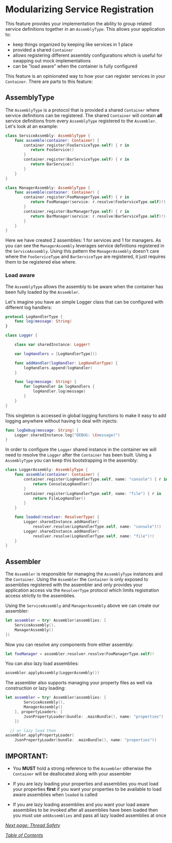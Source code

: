 # Modularizing Service Registration
This feature provides your implementation the ability to group related service definitions together
in an `AssemblyType`. This allows your application to:

   - keep things organized by keeping like services in 1 place
   - provided a shared `Container`
   - allows registering different assembly configurations which is useful for swapping out mock implementations
   - can be "load aware" when the container is fully configured

This feature is an opinionated way to how your can register services in your `Container`. There are
parts to this feature:

## AssemblyType
The `AssemblyType` is a protocol that is provided a shared `Container` where service definitions
can be registered. The shared `Container` will contain **all** service definitions from every
`AssemblyType` registered to the `Assembler`. Let's look at an example:

```swift
class ServiceAssembly: AssemblyType {
    func assemble(container: Container) {
        container.register(FooServiceType.self) { r in
           return FooService()
        }
        container.register(BarServiceType.self) { r in
           return BarService()
        }
    }
}

class ManagerAssembly: AssemblyType {
    func assemble(container: Container) {
        container.register(FooManagerType.self) { r in
           return FooManager(service: r.resolve(FooServiceType.self)!)
        }
        container.register(BarManagerType.self) { r in
           return BarManager(service: r.resolve(BarServiceType.self)!)
        }
    }
}
```

Here we have created 2 assemblies: 1 for services and 1 for managers. As you can see the `ManagerAssembly`
leverages service definitions registered in the `ServiceAssembly`. Using this pattern the `ManagerAssembly`
doesn't care where the `FooServiceType` and `BarServiceType` are registered, it just requires them to
be registered else where.

### Load aware
The `AssemblyType` allows the assembly to be aware when the container has been fully loaded
by the `Assembler`.

Let's imagine you have an simple Logger class that can be configured with different log handlers:

```swift
protocol LogHandlerType {
    func log(message: String)
}

class Logger {

    class var sharedInstance: Logger!

    var logHandlers = [LogHandlerType]()

    func addHandler(logHandler: LogHandlerType) {
        logHandlers.append(logHandler)
    }

    func log(message: String) {
        for logHandler in logHandlers {
            logHandler.log(message)
        }
    }
}
```

This singleton is accessed in global logging functions to make it easy to add logging anywhere
without having to deal with injects:

```swift
func logDebug(message: String) {
    Logger.sharedInstance.log("DEBUG: \(message)")
}
```

In order to configure the `Logger` shared instance in the container we will need to resolve the
`Logger` after the `Container` has been built. Using a `AssemblyType` you can keep this
bootstrapping in the assembly:

```swift
class LoggerAssembly: AssemblyType {
    func assemble(container: Container) {
        container.register(LogHandlerType.self, name: "console") { r in
            return ConsoleLogHandler()
        }
        container.register(LogHandlerType.self, name: "file") { r in
            return FileLogHandler()
        }
    }

    func loaded(resolver: ResolverType) {
        Logger.sharedInstance.addHandler(
            resolver.resolve(LogHandlerType.self, name: "console")!)
        Logger.sharedInstance.addHandler(
            resolver.resolve(LogHandlerType.self, name: "file")!)
    }
}
```

## Assembler
The `Assembler` is responsible for managing the `AssemblyType` instances and the `Container`. Using
the `Assembler` the `Container` is only exposed to assemblies registered with the assembler and
only provides your application access via the `ResolverType` protocol which limits registration
access strictly to the assemblies.

Using the `ServiceAssembly` and `ManagerAssembly` above we can create our assembler:

```swift
let assembler = try! Assembler(assemblies: [
    ServiceAssembly(),
    ManagerAssembly()
])
```

Now you can resolve any components from either assembly:

```swift
let fooManager = assembler.resolver.resolve(FooManagerType.self)!
```

You can also lazy load assemblies:

```swift
assembler.applyAssembly(LoggerAssembly())
```

The assembler also supports managing your property files as well via construction or lazy loading:

```swift
let assembler = try! Assembler(assemblies: [
        ServiceAssembly(),
        ManagerAssembly()
    ], propertyLoaders: [
        JsonPropertyLoader(bundle: .mainBundle(), name: "properties")
    ])

  // or lazy load them
assembler.applyPropertyLoader(
    JsonPropertyLoader(bundle: .mainBundle(), name: "properties"))
```

## IMPORTANT:
 - You **MUST** hold a strong reference to the `Assembler` otherwise the `Container`
   will be deallocated along with your assembler

 - If you are lazy loading your properties and assemblies you must load your properties **first** if
   you want your properties to be available to load aware assemblies when `loaded` is called

 - If you are lazy loading assemblies and you want your load aware assemblies to be invoked after
   all assemblies have been loaded then you must use `addAssemblies` and pass all lazy loaded assemblies
   at once

_[Next page: Thread Safety](ThreadSafety.md)_

_[Table of Contents](README.md)_
